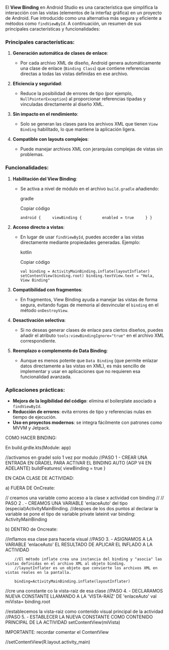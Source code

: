 El **View Binding** en Android Studio es una característica que simplifica la interacción con las vistas (elementos de la interfaz gráfica) en un proyecto de Android. Fue introducido como una alternativa más segura y eficiente a métodos como `findViewById`. A continuación, un resumen de sus principales características y funcionalidades:

### Principales características:

1. **Generación automática de clases de enlace**:
    
    - Por cada archivo XML de diseño, Android genera automáticamente una clase de enlace (`Binding Class`) que contiene referencias directas a todas las vistas definidas en ese archivo.
2. **Eficiencia y seguridad**:
    
    - Reduce la posibilidad de errores de tipo (por ejemplo, `NullPointerException`) al proporcionar referencias tipadas y vinculadas directamente al diseño XML.
3. **Sin impacto en el rendimiento**:
    
    - Solo se generan las clases para los archivos XML que tienen `View Binding` habilitado, lo que mantiene la aplicación ligera.
4. **Compatible con layouts complejos**:
    
    - Puede manejar archivos XML con jerarquías complejas de vistas sin problemas.

### Funcionalidades:

1. **Habilitación del View Binding**:
    
    - Se activa a nivel de módulo en el archivo `build.gradle` añadiendo:
        
        gradle
        
        Copiar código
        
        `android {     viewBinding {         enabled = true     } }`
        
2. **Acceso directo a vistas**:
    
    - En lugar de usar `findViewById`, puedes acceder a las vistas directamente mediante propiedades generadas. Ejemplo:
        
        kotlin
        
        Copiar código
        
        `val binding = ActivityMainBinding.inflate(layoutInflater) setContentView(binding.root) binding.textView.text = "Hola, View Binding"`
        
3. **Compatibilidad con fragmentos**:
    
    - En fragmentos, View Binding ayuda a manejar las vistas de forma segura, evitando fugas de memoria al desvincular el `binding` en el método `onDestroyView`.
4. **Desactivación selectiva**:
    
    - Si no deseas generar clases de enlace para ciertos diseños, puedes añadir el atributo `tools:viewBindingIgnore="true"` en el archivo XML correspondiente.
5. **Reemplazo o complemento de Data Binding**:
    
    - Aunque es menos potente que `Data Binding` (que permite enlazar datos directamente a las vistas en XML), es más sencillo de implementar y usar en aplicaciones que no requieren esa funcionalidad avanzada.

### Aplicaciones prácticas:

- **Mejora de la legibilidad del código**: elimina el boilerplate asociado a `findViewById`.
- **Reducción de errores**: evita errores de tipo y referencias nulas en tiempo de ejecución.
- **Uso en proyectos modernos**: se integra fácilmente con patrones como MVVM y Jetpack.





COMO HACER BINDING: 

En build.grdle.kts(Module: app)

//activamos en gradel solo 1 vez por modulo
//PASO 1 - CREAR UNA ENTRADA EN GRADEL PARA ACTIVAR EL BINDING AUTO (AGP V4 EN ADELANTE)
    buildFeatures{
          viewBinding = true
    }


EN CADA CLASE DE ACTIVIDAD: 

a) FUERA DE OnCreate:


// creamos una variable como acceso a la clase x actividad con binding
// // PASO 2 . - CREAMOS UNA VARIABLE 'enlaceAuto' del tipo (especial)ActivityMainBinding.
    //despues de los dos puntos al declarar la variable se pone el tipo de variable
    private lateinit var binding: ActivityMainBinding

b) DENTRO de Oncreate:

//inflamos esa clase para hacerla visual
 //PASO 3. - ASIGNAMOS A LA VARIABLE 'enlaceAuto' EL RESULTADO DE APLICAR EL INFLADO A LA ACTIVIDAD

        //El método inflate crea una instancia del binding y "asocia" las vistas definidas en el archivo XML al objeto binding.
        //layoutInflater es un objeto que convierte los archivos XML en vistas reales en la pantalla.

        binding=ActivityMainBinding.inflate(layoutInflater)


//cre una constante co la vista-raiz de esa clase
//PASO 4. - DECLARAMOS NUEVA CONSTANTE LLAMANDO A LA 'VISTA-RAÍZ' DE 'enlaceAuto'
        val miVista= binding.root


//establecemos la vista-raiz como contenido visual principal de la actividad
//PASO 5. - ESTABLECER LA NUEVA CONSTANTE COMO CONTENIDO PRINCIPAL DE LA ACTIVIDAD
        setContentView(miVista)


IMPORTANTE: recordar comentar el ContentView 

 //setContentView(R.layout.activity_main)
